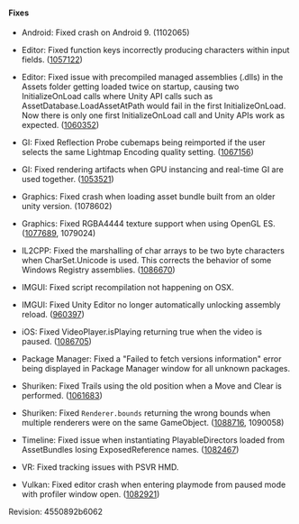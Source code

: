 #### Fixes

*   Android: Fixed crash on Android 9. (1102065)
    
*   Editor: Fixed function keys incorrectly producing characters within input fields. ([1057122](https://issuetracker.unity3d.com/issues/typing-issues-on-ubuntu-18-dot-04-lts))
    
*   Editor: Fixed issue with precompiled managed assemblies (.dlls) in the Assets folder getting loaded twice on startup, causing two InitializeOnLoad calls where Unity API calls such as AssetDatabase.LoadAssetAtPath would fail in the first InitializeOnLoad. Now there is only one first InitializeOnLoad call and Unity APIs work as expected. ([1060352](https://issuetracker.unity3d.com/issues/on-project-load-unity-editor-calls-additional-initializeonload-events-that-fail-to-loadassetatpath))
    
*   GI: Fixed Reflection Probe cubemaps being reimported if the user selects the same Lightmap Encoding quality setting. ([1067156](https://issuetracker.unity3d.com/issues/selecting-the-same-lightmap-encoding-setting-rebakes-reflection-probes-again))
    
*   GI: Fixed rendering artifacts when GPU instancing and real-time GI are used together. ([1053521](https://issuetracker.unity3d.com/issues/any-camera-movement-causes-object-flickering-when-gpu-instancing-and-realtime-global-illumination-are-enabled))
    
*   Graphics: Fixed crash when loading asset bundle built from an older unity version. (1078602)
    
*   Graphics: Fixed RGBA4444 texture support when using OpenGL ES. ([1077689](https://issuetracker.unity3d.com/issues/opengles-ios-android-built-project-rgba16-format-textures-are-converted-to-rgba32-format), 1079024)
    
*   IL2CPP: Fixed the marshalling of char arrays to be two byte characters when CharSet.Unicode is used. This corrects the behavior of some Windows Registry assemblies. ([1086670](https://issuetracker.unity3d.com/issues/registry-dot-getvalue-crashes-unity-build-when-using-il2cpp))
    
*   IMGUI: Fixed script recompilation not happening on OSX.
    
*   IMGUI: Fixed Unity Editor no longer automatically unlocking assembly reload. ([960397](https://issuetracker.unity3d.com/issues/certain-editor-gui-interactions-automatically-reset-lockreloadassemblies))
    
*   iOS: Fixed VideoPlayer.isPlaying returning true when the video is paused. ([1086705](https://issuetracker.unity3d.com/issues/ios-videoplayer-dot-isplaying-keeps-returning-true-when-the-video-is-paused))
    
*   Package Manager: Fixed a "Failed to fetch versions information" error being displayed in Package Manager window for all unknown packages.
    
*   Shuriken: Fixed Trails using the old position when a Move and Clear is performed. ([1061683](https://issuetracker.unity3d.com/issues/if-a-trail-renderer-is-moved-and-then-cleared-clear-executes-before-the-position-change))
    
*   Shuriken: Fixed `Renderer.bounds` returning the wrong bounds when multiple renderers were on the same GameObject. ([1088716](https://issuetracker.unity3d.com/issues/editor-particle-system-editor-show-bounds-displays-the-incorrect-bounds-when-a-meshrenderer-is-attached-to-the-same-gameobje), 1090058)
    
*   Timeline: Fixed issue when instantiating PlayableDirectors loaded from AssetBundles losing ExposedReference names. ([1082467](https://issuetracker.unity3d.com/issues/windows-upgrading-project-from-2017-dot-star-to-2018-dot-star-changes-cinemachine-virtual-camera-behavior-between-editor-and-standalone))
    
*   VR: Fixed tracking issues with PSVR HMD.
    
*   Vulkan: Fixed editor crash when entering playmode from paused mode with profiler window open. ([1082921](https://issuetracker.unity3d.com/issues/editor-crash-on-vk-icdnegotiateloadericdinterfaceversion-when-entering-play-mode-while-paused-with-profiler-window-open))
    

Revision: 4550892b6062